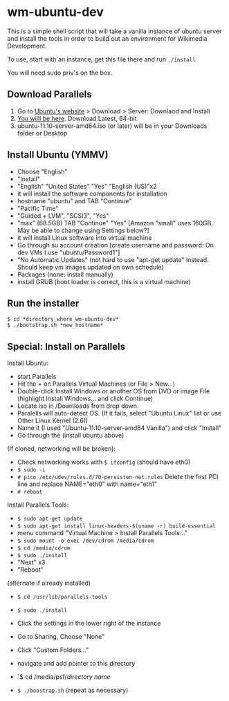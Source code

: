 wm-ubuntu-dev
=============

This is a simple shell script that will take a vanilla instance of ubuntu server
and install the tools in order to build out an environment for Wikimedia
Development.

To use, start with an instance, get this file there and run `./install`

You will need sudo priv's on the box.


## Download Parallels

1. Go to [Ubuntu's website](http://www.ubuntu.com/) > Download > Server: Downlaod and Install 
2. [You willl be here](http://www.ubuntu.com/download/server/download). Download Latest, 64-bit
3. ubuntu-11.10-server-amd64.iso (or later) will be in your Downloads folder or Desktop

## Install Ubuntu (YMMV)

- Choose "English"
- "Install"
- "English" "United States" "Yes" "English (US)"x2
- it will install the software components for installation
- hostname "ubuntu" and TAB "Continue"
- "Pacific Time"
- "Guided + LVM", "SCSI3", "Yes"
- "max" (68.5GB) TAB "Continue" "Yes" [Amazon "small" uses 160GB. May be able to change using Settings below?]
- it will install Linux software into virtual machine
- Go through su account creation [create username and password: On dev VMs I use "ubuntu/Password1"]
- "No Automatic Updates" (not hard to use "apt-get update" instead. Should keep vm images updated on own schedule)
- Packages (none: install manually)
- install GRUB (boot loader is correct, this is a virtual machine)

## Run the installer

	$ cd *directory_where_wm-ubuntu-dev*
	$ ./bootstrap.sh *new_hostname*

## Special: Install on Parallels

Install Ubuntu:

- start Parallels
- Hit the + on Parallels Virtual Machines (or File > New…)
- Double-click Install Windows or another OS from DVD or image File (highlight Install Windows… and click Continue)
- Locate iso in /Downloads from drop down.
- Paralells will auto-detect OS. (If it fails, select "Ubuntu Linux" list or use Other Linux Kernel (2.6))
- Name it (I used "Ubuntu-11.10-server-amd64 Vanilla") and click "Install"
- Go through the (install ubuntu above)

(If cloned, networking will be broken):

- Check networking works with `$ ifconfig` (should have eth0)
- `$ sudo -i`
- `# pico /etc/udev/rules.d/70-persisten-net.rules` Delete the first PCI line and replace NAME="eth0" with name="eth1"
- `# reboot`

Install Parallels Tools:

- `$ sudo apt-get update`
- `$ sudo apt-get install linux-headers-$(uname -r) build-essential`
- menu command "Virtual Machine > Install Parallels Tools…"
- `$ sudo mount -o exec /dev/cdrom /media/cdrom`
- `$ cd /media/cdrom`
- `$ sudo ./install`
- "Next" x3
- "Reboot"

(alternate if already installed)

- `$ cd /usr/lib/parallels-tools`
- `$ sudo ./install`

- Click the settings in the lower right of the instance
- Go to Sharing, Choose "None"
- Click "Custom Folders..."
- navigate and add pointer to this directory
- `$ cd /media/psf/*directory name*
- `$ ./boostrap.sh` (repeat as necessary)
